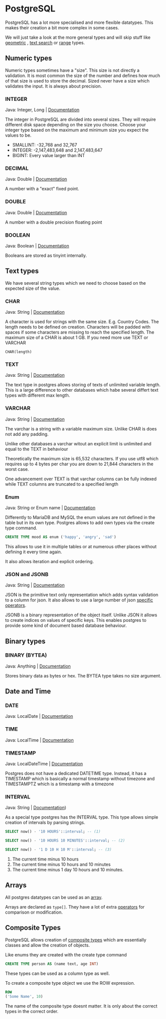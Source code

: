 # PostgreSQL

PostgreSQL has a lot more specialised and more flexible datatypes. This makes their creation a bit more complex in some
cases.

We will just take a look at the more general types and will skip stuff
like [geometric](https://www.postgresql.org/docs/14/datatype-geometric.html)
, [text search](https://www.postgresql.org/docs/14/datatype-textsearch.html) or
[range](https://www.postgresql.org/docs/14/rangetypes.html) types.

## Numeric types

Numeric types sometimes have a "size". This size is not directly a validation. It is most common the size of the number
and defines how much of that size is used to store the decimal. Sized never have a size which validates the input. It is
always about precision.

### INTEGER

Java: Integer, Long | [Documentation](https://www.postgresql.org/docs/current/datatype-numeric.html#DATATYPE-INT)

The integer in PostgreSQL are divided into several sizes. They will require different disk space depending on the 
size you
choose. Choose your integer type based on the maximum and minimum size you expect the values to be.

- SMALLINT: -32,768 and 32,767
- INTEGER: -2,147,483,648 and 2,147,483,647
- BIGINT: Every value larger than INT

### DECIMAL

Java: Double | [Documentation](https://www.postgresql.org/docs/current/datatype-numeric.html#DATATYPE-NUMERIC-DECIMAL)

A number with a "exact" fixed point.

### DOUBLE

Java: Double | [Documentation](https://www.postgresql.org/docs/current/datatype-numeric.html#DATATYPE-FLOAT)

A number with a double precision floating point

### BOOLEAN

Java: Boolean | [Documentation](https://www.postgresql.org/docs/current/datatype-boolean.html)

Booleans are stored as tinyint internally.

## Text types

We have several string types which we need to choose based on the expected size of the value.

### CHAR

Java: String | [Documentation](https://www.postgresql.org/docs/current/datatype-character.html)

A character is used for strings with the same size. E.g. Country Codes. The length needs to be defined on creation.
Characters will be padded with spaces if some characters are missing to reach the specified length. The maximum size of
a CHAR is about 1 GB. If you need more use TEXT or VARCHAR

`CHAR(length)`

### TEXT

Java: String | [Documentation](https://www.postgresql.org/docs/current/datatype-character.html)

The text type in postgres allows storing of texts of unlimited variable length. This is a large difference to other
databases which habe several differt text types with different max length.

### VARCHAR

Java: String | [Documentation](https://www.postgresql.org/docs/current/datatype-character.html)

The varchar is a string with a variable maximum size. Unlike CHAR is does not add any padding.

Unlike other databases a varchar witout an explicit limit is unlimited and equal to the TEXT in behaviour

Theoretically the maximum size is 65,532 characters. If you use utf8 which requires up to 4 bytes per char you are down to 21,844 characters in the worst case.

One advancement over TEXT is that varchar columns can be fully indexed while TEXT columns are truncated to a specified
length

### Enum

Java: String or Enum name | [Documentation](https://www.postgresql.org/docs/current/datatype-enum.html)

Differently to MariaDB and MySQL the enum values are not defined in the table but in its own type. Postgres allows to
add own types via the create type command.

```sql
CREATE TYPE mood AS enum ('happy', 'angry', 'sad')
```

This allows to use it in multiple tables or at numerous other places without defining it every time again.

It also allows iteration and explicit ordering.

### JSON and JSONB

Java: String | [Documentation](https://www.postgresql.org/docs/current/datatype-json.html)

JSON is the primitive text only representation which adds syntax validation to a column for json. It also allows to use
a large number of json [specific operators](https://www.postgresql.org/docs/current/functions-json.html).

JSONB is a binary representation of the object itself. Unlike JSON it allows to create indices on values of specific
keys. This enables postgres to provide some kind of document based database behaviour.

## Binary types

### BINARY (BYTEA)

Java: Anything | [Documentation](https://www.postgresql.org/docs/current/datatype-binary.html)

Stores binary data as bytes or hex. The BYTEA type takes no size argument.

## Date and Time

### DATE

Java: LocalDate | [Documentation](https://www.postgresql.org/docs/current/datatype-datetime.html)

### TIME

Java: LocalTime | [Documentation](https://www.postgresql.org/docs/current/datatype-datetime.html)

### TIMESTAMP

Java: LocalDateTime | [Documentation](https://www.postgresql.org/docs/current/datatype-datetime.html)

Postgres does not have a dedicated DATETIME type. Instead, it has a TIMESTAMP which is basically a normal timestamp
without timezone and TIMESTAMPTZ which is a timestamp with a timezone

### INTERVAL

Java: String | [Documentation](https://www.postgresql.org/docs/current/datatype-datetime.html#DATATYPE-INTERVAL-INPUT))

As a special type postgres has the INTERVAL type. This type allows simple creation of intervals by parsing strings.

```sql
SELECT now() - '10 HOURS'::interval; -- (1)

SELECT now() - '10 HOURS 10 MINUTES'::interval; -- (2)

SELECT now() - '1 D 10 H 10 M'::interval; -- (3)
```

1. The current time minus 10 hours
2. The current time minus 10 hours and 10 minutes
3. The current time minus 1 day 10 hours and 10 minutes.

## Arrays

All postgres datatypes can be used as an [array](https://www.postgresql.org/docs/current/arrays.html).

Arrays are declared as `type[]`. They have a lot of
extra [operators](https://www.postgresql.org/docs/current/functions-array.html) for comparison or modification.

## Composite Types

PostgreSQL allows creation of [composite types](https://www.postgresql.org/docs/current/rowtypes.html) which are essentially
classes and allow the creation of objects.

Like enums they are created with the create type command

```sql
CREATE TYPE person AS (name text, age INT)
```

These types can be used as a column type as well.

To create a composite type object we use the ROW expression.

```sql
ROW
('Some Name', 10)
```

The name of the composite type doesnt matter. It is only about the correct types in the correct order.
